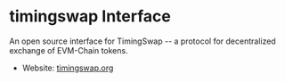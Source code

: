 # timingswap Interface

An open source interface for TimingSwap -- a protocol for decentralized exchange of EVM-Chain tokens.

- Website: [timingswap.org](https://timingswap.org/)
